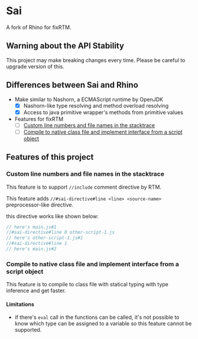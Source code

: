 # Sai

A fork of Rhino for fixRTM.

## Warning about the API Stability

This project may make breaking changes every time.
Please be careful to upgrade version of this.

## Differences between Sai and Rhino

- Make similar to Nashorn, a ECMAScript runtime by OpenJDK
  - [x] Nashorn-like type resolving and method overload resolving
  - [x] Access to java primitive wrapper's methods from primitive values
- Features for fixRTM
  - [ ] [Custom line numbers and file names in the stacktrace](#custom-line-numbers-and-file-names-in-the-stacktrace)
  - [ ] [Compile to native class file and implement interface from a script object](#compile-to-native-class-file-and-implement-interface-from-a-script-object)

## Features of this project

### Custom line numbers and file names in the stacktrace

This feature is to support `//include` comment directive by RTM.

This feature adds ``//#sai-directive#line <line> <source-name>`` preprocessor-like directive.

this directive works like shown below:

```js main.js
// here's main.js#1
//#sai-directive#line 0 other-script-1.js
// here's other-script-1.js#1
//#sai-directive#line 1
// here's main.js#2
```

### Compile to native class file and implement interface from a script object

This feature is to compile to class file with statical typing with type inference and get faster.

#### Limitations

- if there's ``eval`` call in the functions can be called, 
  it's not possible to know which type can be assigned to a variable so this feature cannot be supported.
